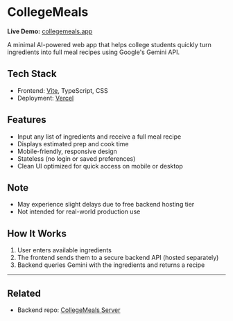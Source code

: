 # CollegeMeals 

**Live Demo:** [collegemeals.app](https://collegemeals.app)

A minimal AI-powered web app that helps college students quickly turn ingredients into full meal recipes using Google's Gemini API.

## Tech Stack

- Frontend: [Vite](https://vitejs.dev/), TypeScript, CSS
- Deployment: [Vercel](https://vercel.com/)

## Features

- Input any list of ingredients and receive a full meal recipe
- Displays estimated prep and cook time
- Mobile-friendly, responsive design
- Stateless (no login or saved preferences)
- Clean UI optimized for quick access on mobile or desktop

## Note

- May experience slight delays due to free backend hosting tier
- Not intended for real-world production use

## How It Works

1. User enters available ingredients
2. The frontend sends them to a secure backend API (hosted separately)
3. Backend queries Gemini with the ingredients and returns a recipe

---

## Related

- Backend repo: [CollegeMeals Server](https://github.com/PRivas1/CollegeMealsServer)
